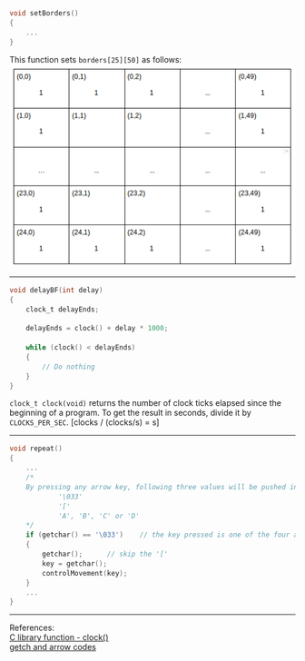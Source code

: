 ```c
void setBorders()
{
    ...  
}
```
This function sets `borders[25][50]` as follows:<br>
![alt text](https://github.com/joe019/Snake-Game/blob/master/images/borders2dArray.png)

***

```c
void delayBF(int delay)
{
    clock_t delayEnds;

    delayEnds = clock() + delay * 1000;

    while (clock() < delayEnds)
    {
        // Do nothing
    }
}
```
`clock_t clock(void)` returns the number of clock ticks elapsed since the beginning of a program. To get the result in seconds,   divide it by `CLOCKS_PER_SEC`. [clocks / (clocks/s) = s]
***

```c
void repeat()
{
    ...
    /*
    By pressing any arrow key, following three values will be pushed into buffer:
            '\033'
            '['
            'A', 'B', 'C' or 'D'
    */
    if (getchar() == '\033')    // the key pressed is one of the four arrow keys
    {
        getchar();      // skip the '['
        key = getchar();
        controlMovement(key);
    }
    ...
}
```
***
References: <br>
[C library function - clock()](https://www.tutorialspoint.com/c_standard_library/c_function_clock.htm) <br>
[getch and arrow codes](https://stackoverflow.com/questions/10463201/getch-and-arrow-codes)
